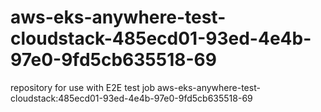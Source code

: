 # aws-eks-anywhere-test-cloudstack-485ecd01-93ed-4e4b-97e0-9fd5cb635518-69
repository for use with E2E test job aws-eks-anywhere-test-cloudstack:485ecd01-93ed-4e4b-97e0-9fd5cb635518-69
